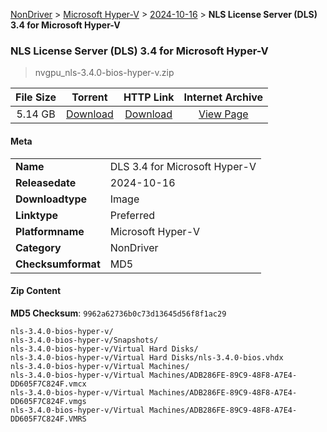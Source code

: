 
[NonDriver](/README.md)  >  [Microsoft Hyper-V](/index/NonDriver/Microsoft_Hyper-V.md)  >  [2024-10-16](/index/NonDriver/Microsoft_Hyper-V/2024-10-16.md)  >  **NLS License Server (DLS) 3.4 for Microsoft Hyper-V**


###    NLS License Server (DLS) 3.4 for Microsoft Hyper-V

> nvgpu_nls-3.4.0-bios-hyper-v.zip   


| **File Size** | **Torrent**  | **HTTP Link** | **Internet Archive** |
|:-------------:|:------------:|:-------------:|:--------------------:|
| 5.14 GB |  [Download](https://archive.org/download/nvgpu_nls-3.4.0-bios-hyper-v.zip/nvgpu_nls-3.4.0-bios-hyper-v.zip_archive.torrent)       | [Download](https://archive.org/compress/nvgpu_nls-3.4.0-bios-hyper-v.zip) | [View Page](https://archive.org/details/nvgpu_nls-3.4.0-bios-hyper-v.zip)       |

#### Meta

<table>
<tr><td><strong>Name</strong></td><td>DLS 3.4 for Microsoft Hyper-V</td></tr>
<tr><td><strong>Releasedate</strong></td><td>2024-10-16</td></tr>
<tr><td><strong>Downloadtype</strong></td><td>Image</td></tr>
<tr><td><strong>Linktype</strong></td><td>Preferred</td></tr>
<tr><td><strong>Platformname</strong></td><td>Microsoft Hyper-V</td></tr>
<tr><td><strong>Category</strong></td><td>NonDriver</td></tr>
<tr><td><strong>Checksumformat</strong></td><td>MD5</td></tr>
</table>

#### Zip Content

**MD5 Checksum**: `9962a62736b0c73d13645d56f8f1ac29`

```text
nls-3.4.0-bios-hyper-v/
nls-3.4.0-bios-hyper-v/Snapshots/
nls-3.4.0-bios-hyper-v/Virtual Hard Disks/
nls-3.4.0-bios-hyper-v/Virtual Hard Disks/nls-3.4.0-bios.vhdx
nls-3.4.0-bios-hyper-v/Virtual Machines/
nls-3.4.0-bios-hyper-v/Virtual Machines/ADB286FE-89C9-48F8-A7E4-DD605F7C824F.vmcx
nls-3.4.0-bios-hyper-v/Virtual Machines/ADB286FE-89C9-48F8-A7E4-DD605F7C824F.vmgs
nls-3.4.0-bios-hyper-v/Virtual Machines/ADB286FE-89C9-48F8-A7E4-DD605F7C824F.VMRS
```